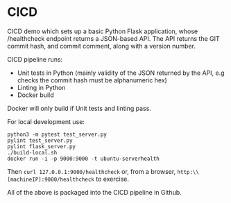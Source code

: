 # CICD
CICD demo which sets up a basic Python Flask application, whose /healthcheck endpoint returns a JSON-based API.  The API returns the GIT commit hash, and commit comment, along with a version number.  

CICD pipeline runs:
- Unit tests in Python (mainly validity of the JSON returned by the API, e.g checks the commit hash must be alphanumeric hex)
- Linting in Python
- Docker build

Docker will only build if Unit tests and linting pass.

For local development use:
```
python3 -m pytest test_server.py
pylint test_server.py
pylint flask_server.py
./build-local.sh
docker run -i -p 9000:9000 -t ubuntu-serverhealth
```

Then `curl 127.0.0.1:9000/healthcheck` or, from a browser, `http:\\[machineIP]:9000/healthcheck` to exercise.

All of the above is packaged into the CICD pipeline in Github.
